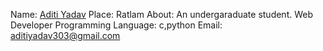 Name: [Aditi Yadav](https://github.com/AditiYadav06)
Place: Ratlam
About: An undergaraduate student. Web Developer
Programming Language: c,python
Email: aditiyadav303@gmail.com
